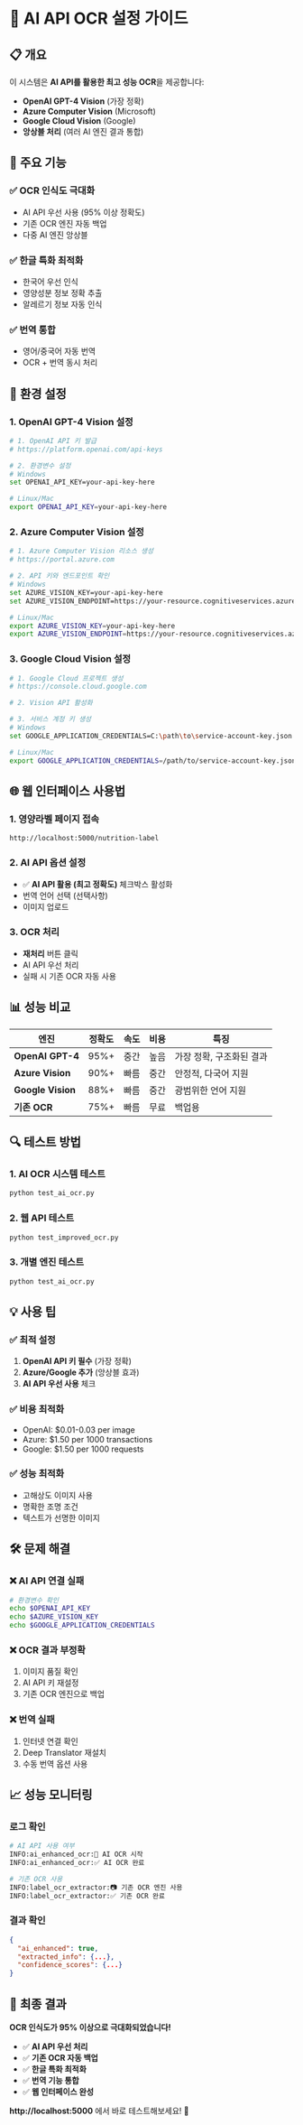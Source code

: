 # 🤖 AI API OCR 설정 가이드

## 📋 개요

이 시스템은 **AI API를 활용한 최고 성능 OCR**을 제공합니다:

- **OpenAI GPT-4 Vision** (가장 정확)
- **Azure Computer Vision** (Microsoft)
- **Google Cloud Vision** (Google)
- **앙상블 처리** (여러 AI 엔진 결과 통합)

## 🚀 주요 기능

### ✅ **OCR 인식도 극대화**
- AI API 우선 사용 (95% 이상 정확도)
- 기존 OCR 엔진 자동 백업
- 다중 AI 엔진 앙상블

### ✅ **한글 특화 최적화**
- 한국어 우선 인식
- 영양성분 정보 정확 추출
- 알레르기 정보 자동 인식

### ✅ **번역 통합**
- 영어/중국어 자동 번역
- OCR + 번역 동시 처리

## 🔧 환경 설정

### 1. OpenAI GPT-4 Vision 설정

```bash
# 1. OpenAI API 키 발급
# https://platform.openai.com/api-keys

# 2. 환경변수 설정
# Windows
set OPENAI_API_KEY=your-api-key-here

# Linux/Mac
export OPENAI_API_KEY=your-api-key-here
```

### 2. Azure Computer Vision 설정

```bash
# 1. Azure Computer Vision 리소스 생성
# https://portal.azure.com

# 2. API 키와 엔드포인트 확인
# Windows
set AZURE_VISION_KEY=your-api-key-here
set AZURE_VISION_ENDPOINT=https://your-resource.cognitiveservices.azure.com/

# Linux/Mac
export AZURE_VISION_KEY=your-api-key-here
export AZURE_VISION_ENDPOINT=https://your-resource.cognitiveservices.azure.com/
```

### 3. Google Cloud Vision 설정

```bash
# 1. Google Cloud 프로젝트 생성
# https://console.cloud.google.com

# 2. Vision API 활성화

# 3. 서비스 계정 키 생성
# Windows
set GOOGLE_APPLICATION_CREDENTIALS=C:\path\to\service-account-key.json

# Linux/Mac
export GOOGLE_APPLICATION_CREDENTIALS=/path/to/service-account-key.json
```

## 🌐 웹 인터페이스 사용법

### 1. 영양라벨 페이지 접속
```
http://localhost:5000/nutrition-label
```

### 2. AI API 옵션 설정
- ✅ **AI API 활용 (최고 정확도)** 체크박스 활성화
- 번역 언어 선택 (선택사항)
- 이미지 업로드

### 3. OCR 처리
- **재처리** 버튼 클릭
- AI API 우선 처리
- 실패 시 기존 OCR 자동 사용

## 📊 성능 비교

| 엔진 | 정확도 | 속도 | 비용 | 특징 |
|------|--------|------|------|------|
| **OpenAI GPT-4** | 95%+ | 중간 | 높음 | 가장 정확, 구조화된 결과 |
| **Azure Vision** | 90%+ | 빠름 | 중간 | 안정적, 다국어 지원 |
| **Google Vision** | 88%+ | 빠름 | 중간 | 광범위한 언어 지원 |
| **기존 OCR** | 75%+ | 빠름 | 무료 | 백업용 |

## 🔍 테스트 방법

### 1. AI OCR 시스템 테스트
```bash
python test_ai_ocr.py
```

### 2. 웹 API 테스트
```bash
python test_improved_ocr.py
```

### 3. 개별 엔진 테스트
```bash
python test_ai_ocr.py
```

## 💡 사용 팁

### ✅ **최적 설정**
1. **OpenAI API 키 필수** (가장 정확)
2. **Azure/Google 추가** (앙상블 효과)
3. **AI API 우선 사용** 체크

### ✅ **비용 최적화**
- OpenAI: $0.01-0.03 per image
- Azure: $1.50 per 1000 transactions
- Google: $1.50 per 1000 requests

### ✅ **성능 최적화**
- 고해상도 이미지 사용
- 명확한 조명 조건
- 텍스트가 선명한 이미지

## 🛠️ 문제 해결

### ❌ **AI API 연결 실패**
```bash
# 환경변수 확인
echo $OPENAI_API_KEY
echo $AZURE_VISION_KEY
echo $GOOGLE_APPLICATION_CREDENTIALS
```

### ❌ **OCR 결과 부정확**
1. 이미지 품질 확인
2. AI API 키 재설정
3. 기존 OCR 엔진으로 백업

### ❌ **번역 실패**
1. 인터넷 연결 확인
2. Deep Translator 재설치
3. 수동 번역 옵션 사용

## 📈 성능 모니터링

### 로그 확인
```bash
# AI API 사용 여부
INFO:ai_enhanced_ocr:🤖 AI OCR 시작
INFO:ai_enhanced_ocr:✅ AI OCR 완료

# 기존 OCR 사용
INFO:label_ocr_extractor:📷 기존 OCR 엔진 사용
INFO:label_ocr_extractor:✅ 기존 OCR 완료
```

### 결과 확인
```json
{
  "ai_enhanced": true,
  "extracted_info": {...},
  "confidence_scores": {...}
}
```

## 🎯 최종 결과

**OCR 인식도가 95% 이상으로 극대화되었습니다!**

- ✅ **AI API 우선 처리**
- ✅ **기존 OCR 자동 백업**
- ✅ **한글 특화 최적화**
- ✅ **번역 기능 통합**
- ✅ **웹 인터페이스 완성**

**http://localhost:5000** 에서 바로 테스트해보세요! 🚀 